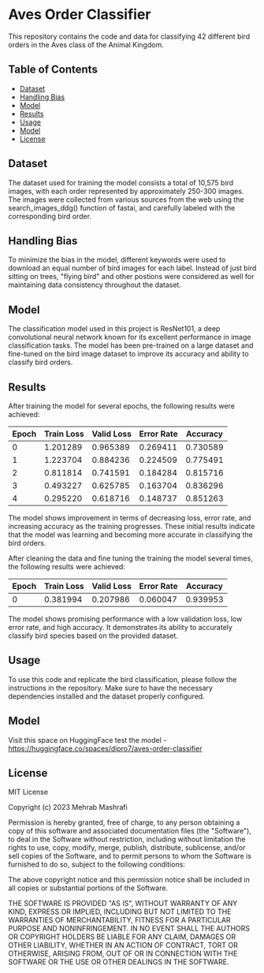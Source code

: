# Aves Order Classifier

This repository contains the code and data for classifying 42 different bird orders in the Aves class of the Animal Kingdom.

## Table of Contents
- [Dataset](#dataset)
- [Handling Bias](#handling-bias)
- [Model](#model)
- [Results](#results)
- [Usage](#usage)
- [Model](#model)
- [License](#license)

## Dataset
The dataset used for training the model consists a total of 10,575 bird images, with each order represented by approximately 250-300 images. The images were collected from various sources from the web using the search_images_ddg() function of fastai, and carefully labeled with the corresponding bird order.

## Handling Bias
To minimize the bias in the model, different keywords were used to download an equal number of bird images for each label. Instead of just bird sitting on trees, "flying bird" and other postions were considered as well for maintaining data consistency throughout the dataset.

## Model
The classification model used in this project is ResNet101, a deep convolutional neural network known for its excellent performance in image classification tasks. The model has been pre-trained on a large dataset and fine-tuned on the bird image dataset to improve its accuracy and ability to classify bird orders.

## Results

After training the model for several epochs, the following results were achieved:

Epoch | Train Loss | Valid Loss | Error Rate | Accuracy |
----- | ---------- | ---------- | ---------- | -------- |
0     | 1.201289   | 0.965389   | 0.269411   | 0.730589 |
1     | 1.223704   | 0.884236   | 0.224509   | 0.775491 |
2     | 0.811814   | 0.741591   | 0.184284   | 0.815716 |
3     | 0.493227   | 0.625785   | 0.163704   | 0.836296 |
4     | 0.295220   | 0.618716   | 0.148737   | 0.851263 |

The model shows improvement in terms of decreasing loss, error rate, and increasing accuracy as the training progresses. These initial results indicate that the model was learning and becoming more accurate in classifying the bird orders.

After cleaning the data and fine tuning the training the model several times, the following results were achieved:

Epoch | Train Loss | Valid Loss | Error Rate | Accuracy |
------|------------|------------|------------|----------|
0     | 0.381994   | 0.207986   | 0.060047   | 0.939953 |

The model shows promising performance with a low validation loss, low error rate, and high accuracy. It demonstrates its ability to accurately classify bird species based on the provided dataset.

## Usage
To use this code and replicate the bird classification, please follow the instructions in the repository. Make sure to have the necessary dependencies installed and the dataset properly configured.

## Model
Visit this space on HuggingFace test the model - https://huggingface.co/spaces/dipro7/aves-order-classifier

## License
MIT License

Copyright (c) 2023 Mehrab Mashrafi

Permission is hereby granted, free of charge, to any person obtaining a copy
of this software and associated documentation files (the "Software"), to deal
in the Software without restriction, including without limitation the rights
to use, copy, modify, merge, publish, distribute, sublicense, and/or sell
copies of the Software, and to permit persons to whom the Software is
furnished to do so, subject to the following conditions:

The above copyright notice and this permission notice shall be included in all
copies or substantial portions of the Software.

THE SOFTWARE IS PROVIDED "AS IS", WITHOUT WARRANTY OF ANY KIND, EXPRESS OR
IMPLIED, INCLUDING BUT NOT LIMITED TO THE WARRANTIES OF MERCHANTABILITY,
FITNESS FOR A PARTICULAR PURPOSE AND NONINFRINGEMENT. IN NO EVENT SHALL THE
AUTHORS OR COPYRIGHT HOLDERS BE LIABLE FOR ANY CLAIM, DAMAGES OR OTHER
LIABILITY, WHETHER IN AN ACTION OF CONTRACT, TORT OR OTHERWISE, ARISING FROM,
OUT OF OR IN CONNECTION WITH THE SOFTWARE OR THE USE OR OTHER DEALINGS IN THE
SOFTWARE.
